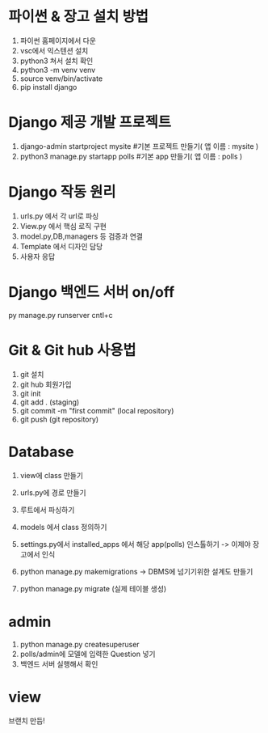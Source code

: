 
# 파이썬 & 장고 설치 방법
1. 파이썬 홈페이지에서 다운
2. vsc에서 익스텐션 설치
3. python3 쳐서 설치 확인
4. python3 -m venv venv 
5. source venv/bin/activate
6. pip install django

# Django 제공 개발 프로젝트
1. django-admin startproject mysite #기본 프로젝트 만들기( 앱 이름 : mysite )
2. python3 manage.py startapp polls #기본 app 만들기( 앱 이름 : polls )

# Django 작동 원리
1. urls.py 에서 각 url로 파싱
2. View.py 에서 핵심 로직 구현
3. model.py,DB,managers 등 검증과 연결
4. Template 에서 디자인 담당
5. 사용자 응답

# Django 백엔드 서버 on/off
py manage.py runserver
cntl+c

# Git & Git hub 사용법
1. git 설치
2. git hub 회원가입
3. git init
4. git add . (staging)
5. git commit -m "first commit" (local repository)
6. git push (git repository)


# Database 
1. view에 class 만들기
2. urls.py에 경로 만들기
3. 루트에서 파싱하기

1. models 에서 class 정의하기
2. settings.py에서 installed_apps 에서 해당 app(polls) 인스톨하기 -> 이제야 장고에서 인식
3. python manage.py makemigrations -> DBMS에 넘기기위한 설계도 만들기
4. python manage.py migrate (실제 테이블 생성)

# admin
1. python manage.py createsuperuser
2. polls/admin에 모델에 입력한 Question 넣기
3. 백엔드 서버 실행해서 확인

# view
브랜치 만듬!